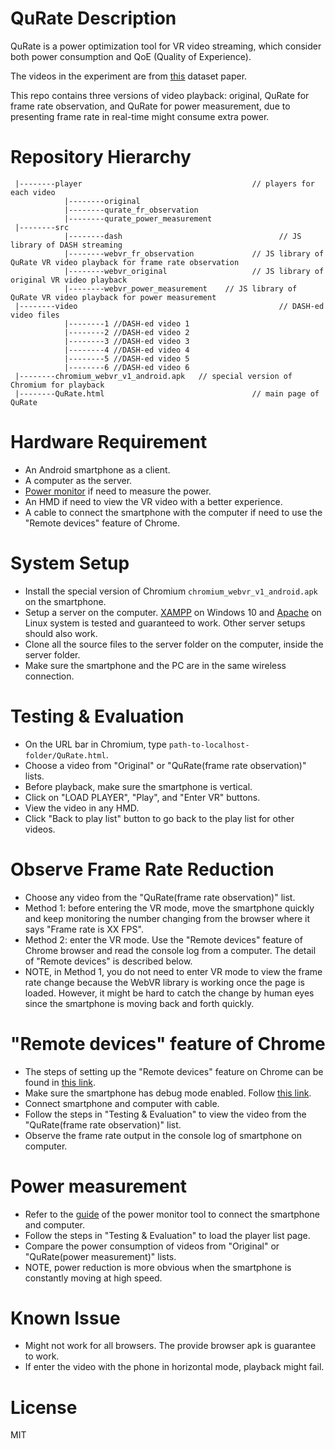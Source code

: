 # QuRate Description

QuRate is a power optimization tool for VR video streaming, which consider both power consumption and QoE (Quality of Experience).

The videos in the experiment are from [this](https://dl.acm.org/doi/10.1145/3083187.3083215) dataset paper.

This repo contains three versions of video playback: original, QuRate for frame rate observation, and QuRate for power measurement, due to presenting frame rate in real-time might consume extra power.

# Repository Hierarchy

```
 |--------player                                      // players for each video
            |--------original
            |--------qurate_fr_observation
            |--------qurate_power_measurement
 |--------src
            |--------dash                                   // JS library of DASH streaming
            |--------webvr_fr_observation             // JS library of QuRate VR video playback for frame rate observation
            |--------webvr_original                   // JS library of original VR video playback
            |--------webvr_power_measurement    // JS library of QuRate VR video playback for power measurement
 |--------video                                             // DASH-ed video files
            |--------1 //DASH-ed video 1
            |--------2 //DASH-ed video 2
            |--------3 //DASH-ed video 3
            |--------4 //DASH-ed video 4
            |--------5 //DASH-ed video 5
            |--------6 //DASH-ed video 6
 |--------chromium_webvr_v1_android.apk   // special version of Chromium for playback
 |--------QuRate.html                                 // main page of QuRate
```


# Hardware Requirement

* An Android smartphone as a client.
* A computer as the server.
* [Power monitor](https://www.msoon.com/online-store) if need to measure the power.
* An HMD if need to view the VR video with a better experience.
* A cable to connect the smartphone with the computer if need to use the "Remote devices" feature of Chrome.

# System Setup

* Install the special version of Chromium `chromium_webvr_v1_android.apk` on the smartphone.
* Setup a server on the computer. [XAMPP](https://www.apachefriends.org/index.html) on Windows 10 and [Apache](https://httpd.apache.org/) on Linux system is tested and guaranteed to work. Other server setups should also work.
* Clone all the source files to the server folder on the computer, inside the server folder.
* Make sure the smartphone and the PC are in the same wireless connection.

# Testing & Evaluation

* On the URL bar in Chromium, type `path-to-localhost-folder/QuRate.html`.
* Choose a video from "Original" or "QuRate(frame rate observation)" lists.
* Before playback, make sure the smartphone is vertical.
* Click on "LOAD PLAYER", "Play", and "Enter VR" buttons.
* View the video in any HMD.
* Click "Back to play list" button to go back to the play list for other videos.

# Observe Frame Rate Reduction
* Choose any video from the "QuRate(frame rate observation)" list.
* Method 1: before entering the VR mode, move the smartphone quickly and keep monitoring the number changing from the browser where it says "Frame rate is XX FPS".
* Method 2: enter the VR mode. Use the "Remote devices" feature of Chrome browser and read the console log from a computer. The detail of "Remote devices" is described below.
* NOTE, in Method 1, you do not need to enter VR mode to view the frame rate change because the WebVR library is working once the page is loaded. However, it might be hard to catch the change by human eyes since the smartphone is moving back and forth quickly.

# "Remote devices" feature of Chrome
* The steps of setting up the "Remote devices" feature on Chrome can be found in [this link](https://developers.google.com/web/tools/chrome-devtools/remote-debugging?utm_campaign=2016q3&utm_medium=redirect&utm_source=dcc).
* Make sure the smartphone has debug mode enabled. Follow [this link](https://www.youtube.com/watch?v=Ucs34BkfPB0).
* Connect smartphone and computer with cable.
* Follow the steps in "Testing & Evaluation" to view the video from the "QuRate(frame rate observation)" list.
* Observe the frame rate output in the console log of smartphone on computer.

# Power measurement

* Refer to the [guide](https://msoon.github.io/powermonitor/PowerTool/doc/Power%20Monitor%20Manual.pdf) of the power monitor tool to connect the smartphone and computer.
* Follow the steps in "Testing & Evaluation" to load the player list page.
* Compare the power consumption of videos from "Original" or "QuRate(power measurement)" lists.
* NOTE, power reduction is more obvious when the smartphone is constantly moving at high speed.

# Known Issue

* Might not work for all browsers. The provide browser apk is guarantee to work.
* If enter the video with the phone in horizontal mode, playback might fail.

# License
MIT
